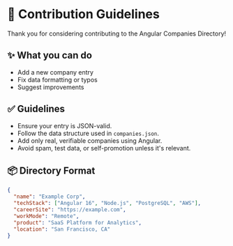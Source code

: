 # 📌 Contribution Guidelines

Thank you for considering contributing to the Angular Companies Directory!

## ✨ What you can do

- Add a new company entry
- Fix data formatting or typos
- Suggest improvements

## ✅ Guidelines

- Ensure your entry is JSON-valid.
- Follow the data structure used in `companies.json`.
- Add only real, verifiable companies using Angular.
- Avoid spam, test data, or self-promotion unless it's relevant.

## 📦 Directory Format

```json
{
  "name": "Example Corp",
  "techStack": ["Angular 16", "Node.js", "PostgreSQL", "AWS"],
  "careerSite": "https://example.com",
  "workMode": "Remote",
  "product": "SaaS Platform for Analytics",
  "location": "San Francisco, CA"
}
```
